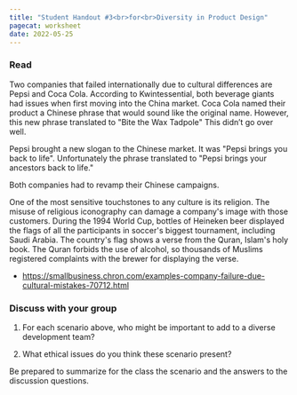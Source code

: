 ```yaml
---
title: "Student Handout #3<br>for<br>Diversity in Product Design"
pagecat: worksheet 
date: 2022-05-25
---
```


### Read

Two companies that failed internationally due to cultural differences are Pepsi
and Coca Cola. According to Kwintessential, both beverage giants had issues when
first moving into the China market. Coca Cola named their product a Chinese
phrase that would sound like the original name. However, this new phrase
translated to "Bite the Wax Tadpole" This didn’t go over well. 

Pepsi brought a new slogan to the Chinese market. It was 
"Pepsi brings you back to life".
Unfortunately the phrase translated to 
"Pepsi brings your ancestors back to life." 

Both companies had to revamp their Chinese campaigns.

One of the most sensitive touchstones to any culture is its religion. The misuse
of religious iconography can damage a company's image with those customers.
During the 1994 World Cup, bottles of Heineken beer displayed the flags of all
the participants in soccer's biggest tournament, including Saudi Arabia. The
country's flag shows a verse from the Quran, Islam's holy book. The Quran
forbids the use of alcohol, so thousands of Muslims registered complaints with
the brewer for displaying the verse.

* <https://smallbusiness.chron.com/examples-company-failure-due-cultural-mistakes-70712.html>

### Discuss with your group

1. For each scenario above, who might be important to add 
to a diverse development team?

2. What ethical issues do you think these scenario present?

<!-- Violate a virtue (based on virtue ethics) -->
<!-- Violate a rule for a company or society (based on deontology ethical framework) -->
<!-- Not the best for the most number of people (based on utilitarianism ethical framework) -->

Be prepared to summarize for the class the scenario and the answers to the discussion questions.

